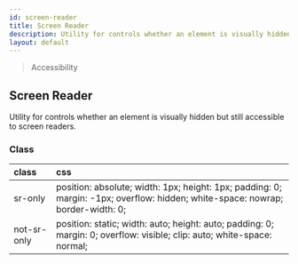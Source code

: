```yaml
---
id: screen-reader
title: Screen Reader
description: Utility for controls whether an element is visually hidden but still accessible to screen readers.
layout: default
---
```


> Accessibility

## Screen Reader

Utility for controls whether an element is visually hidden but still accessible to screen readers.

### Class

| <span class="px-3 py-1 text-white bg-charcoal-100 rounded-full">class</span> | <span class="px-3 py-1 text-white bg-charcoal-100 rounded-full">css</span> |
|:--|:--|
| sr-only | position: absolute; width: 1px; height: 1px; padding: 0; margin: -1px; overflow: hidden; white-space: nowrap; border-width: 0; |
| not-sr-only | position: static; width: auto; height: auto; padding: 0; margin: 0; overflow: visible; clip: auto; white-space: normal; |


